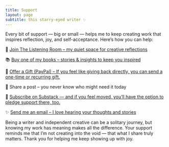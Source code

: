 ```yaml
---
title: Support 
layout: page
subtitle: this starry-eyed writer ✨
---
```


Every bit of support — big or small — helps me to keep creating work that inspires reflection, joy, and self-acceptance. Here’s how you can help:

  🌙 [Join The Listening Room – my quiet space for creative reflections](https://payhip.com/b/ROPCQ)

  📚 [Buy one of my books – stories & insights to keep you inspired](https://payhip.com/ArcadiaPage)

  🌸 [Offer a Gift (PayPal) – If you feel like giving back directly, you can send a one-time or recurring gift.](https://www.paypal.com/donate/?hosted_button_id=9J588XN8BJKUW)

  💌 Share a post – you never know who might need it today

  💖 [Subscribe on Substack — and if you feel moved, you’ll have the option to pledge support there, too.](https://arcadiapage.substack.com) 

  ✨ [Send me an email – I love hearing your thoughts and stories](mailto:arcadia@arcadiapage.com)

Being a writer and independent creative can be a solitary journey, but knowing my work has meaning makes all the difference. Your support reminds me that I’m not creating into the void — that what I share truly matters.
Thank you for helping me keep showing up with joy.
